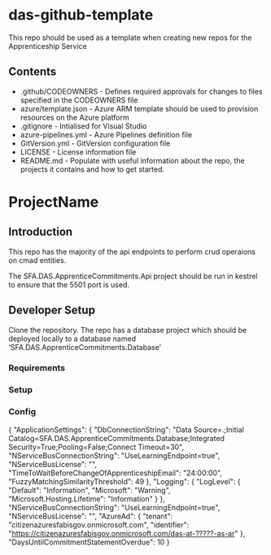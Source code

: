 # das-github-template

This repo should be used as a template when creating new repos for the Apprenticeship Service

## Contents

* .github/CODEOWNERS - Defines required approvals for changes to files specified in the CODEOWNERS file
* azure/template.json - Azure ARM template should be used to provision resources on the Azure platform
* .gitignore - Intialised for Visual Studio
* azure-pipelines.yml - Azure Pipelines definition file
* GitVersion.yml - GitVersion configuration file
* LICENSE - License information file
* README.md - Populate with useful information about the repo, the projects it contains and how to get started.
# ProjectName

## Introduction

This repo has the majority of the api endpoints to perform crud operaions on cmad entities.  

The SFA.DAS.ApprenticeCommitments.Api project should be run in kestrel to ensure that the 5501 port is used.

## Developer Setup

Clone the repository.
The repo has a database project which should be deployed locally to a database named ‘SFA.DAS.ApprenticeCommitments.Database’

### Requirements

### Setup

### Config
{
  "ApplicationSettings": {
    "DbConnectionString": "Data Source=.;Initial Catalog=SFA.DAS.ApprenticeCommitments.Database;Integrated Security=True;Pooling=False;Connect Timeout=30",
    "NServiceBusConnectionString": "UseLearningEndpoint=true",
    "NServiceBusLicense": "",
    "TimeToWaitBeforeChangeOfApprenticeshipEmail": "24:00:00",
    "FuzzyMatchingSimilarityThreshold": 49
  },
  "Logging": {
    "LogLevel": {
      "Default": "Information",
      "Microsoft": "Warning",
      "Microsoft.Hosting.Lifetime": "Information"
    }
  },
  "NServiceBusConnectionString": "UseLearningEndpoint=true",
  "NServiceBusLicense": "",
  "AzureAd": {
    "tenant": "citizenazuresfabisgov.onmicrosoft.com",
    "identifier": "https://citizenazuresfabisgov.onmicrosoft.com/das-at-?????-as-ar"
  },
  "DaysUntilCommitmentStatementOverdue": 10
}
